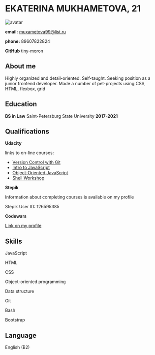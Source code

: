 # EKATERINA MUKHAMETOVA, 21
![avatar](/avatar.jpg)

**email:** muxametova99@list.ru

**phone:** 89607822824

**GitHub** tiny-moron
## About me
Highly organized and detail-oriented. Self-taught. Seeking position as a junior frontend developer. Made a number of pet-projects using CSS, HTML, flexbox, grid
## Education
**BS in Law** 
Saint-Petersburg State University
**2017-2021**
## Qualifications
**Udacity**

links to on-line courses:
- [Version Control with Git](https://www.udacity.com/course/version-control-with-git--ud123)
- [Intro to JavaScript](https://www.udacity.com/course/intro-to-javascript--ud803)
- [Object-Oriented JavaScript](https://www.udacity.com/course/object-oriented-javascript--ud711)
- [Shell Workshop](https://www.udacity.com/course/shell-workshop--ud206)

**Stepik**

Information about completing courses is available on my profile

Stepik User ID: 126595385

**Codewars**

[Link on my profile](https://www.codewars.com/users/tiny-moron)
## Skills
JavaScript

HTML

CSS

Object-oriented programming

Data structure

Git

Bash

Bootstrap
## Language
English (B2)
